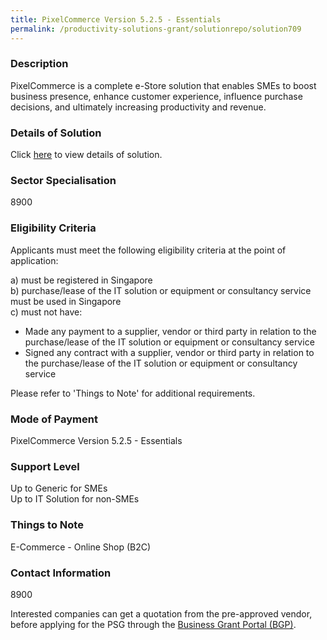 ```yaml
---
title: PixelCommerce Version 5.2.5 - Essentials
permalink: /productivity-solutions-grant/solutionrepo/solution709
---
```


### Description

PixelCommerce is a complete e-Store solution that enables SMEs to boost business presence, enhance customer experience, influence purchase decisions, and ultimately increasing productivity and revenue.

### Details of Solution

Click <a href='PIXEL MECHANICS PTE LTD' target='_blank' rel='noopener'>here</a> to view details of solution.

### Sector Specialisation

8900

### Eligibility Criteria

Applicants must meet the following eligibility criteria at the point of application:

a) must be registered in Singapore <br>
b) purchase/lease of the IT solution or equipment or consultancy service must be used in Singapore <br>
c) must not have:
- Made any payment to a supplier, vendor or third party in relation to the purchase/lease of the IT solution or equipment or consultancy service
- Signed any contract with a supplier, vendor or third party in relation to the purchase/lease of the IT solution or equipment or consultancy service

Please refer to 'Things to Note' for additional requirements.

### Mode of Payment
PixelCommerce Version 5.2.5 - Essentials

### Support Level
Up to Generic for SMEs <br>
Up to IT Solution for non-SMEs

### Things to Note
E-Commerce - Online Shop (B2C)

### Contact Information
8900

Interested companies can get a quotation from the pre-approved vendor, before applying for the PSG through the <a target='_blank' rel='noopener' href='https://www.businessgrants.gov.sg/'>Business Grant Portal (BGP)</a>.
